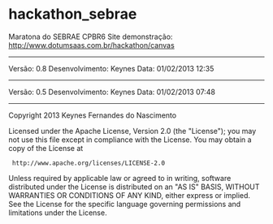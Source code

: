 ﻿hackathon_sebrae
================

Maratona do SEBRAE CPBR6
Site demonstração: http://www.dotumsaas.com.br/hackathon/canvas


---------------

Versão: 0.8
Desenvolvimento: Keynes
Data: 01/02/2013 12:35

---------------


Versão: 0.5
Desenvolvimento: Keynes
Data: 01/02/2013 07:48

---------------


  Copyright 2013 Keynes Fernandes do Nascimento

   Licensed under the Apache License, Version 2.0 (the "License");
   you may not use this file except in compliance with the License.
   You may obtain a copy of the License at

     http://www.apache.org/licenses/LICENSE-2.0

   Unless required by applicable law or agreed to in writing, software
   distributed under the License is distributed on an "AS IS" BASIS,
   WITHOUT WARRANTIES OR CONDITIONS OF ANY KIND, either express or implied.
   See the License for the specific language governing permissions and
   limitations under the License.
